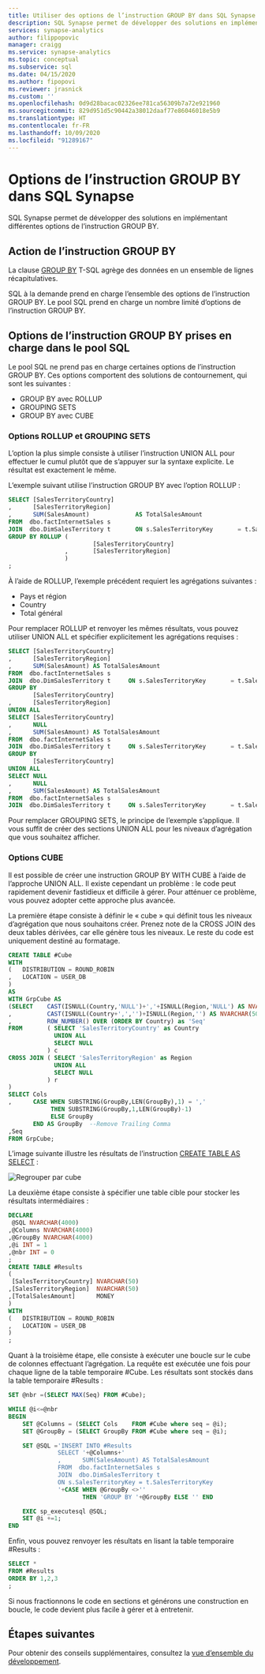 ```yaml
---
title: Utiliser des options de l’instruction GROUP BY dans SQL Synapse
description: SQL Synapse permet de développer des solutions en implémentant différentes options de l’instruction GROUP BY.
services: synapse-analytics
author: filippopovic
manager: craigg
ms.service: synapse-analytics
ms.topic: conceptual
ms.subservice: sql
ms.date: 04/15/2020
ms.author: fipopovi
ms.reviewer: jrasnick
ms.custom: ''
ms.openlocfilehash: 0d9d28bacac02326ee781ca56309b7a72e921960
ms.sourcegitcommit: 829d951d5c90442a38012daaf77e86046018e5b9
ms.translationtype: HT
ms.contentlocale: fr-FR
ms.lasthandoff: 10/09/2020
ms.locfileid: "91289167"
---
```

# <a name="group-by-options-in-synapse-sql"></a>Options de l’instruction GROUP BY dans SQL Synapse
SQL Synapse permet de développer des solutions en implémentant différentes options de l’instruction GROUP BY. 

## <a name="what-does-group-by-do"></a>Action de l’instruction GROUP BY

La clause [GROUP BY](/sql/t-sql/queries/select-group-by-transact-sql?toc=/azure/synapse-analytics/toc.json&bc=/azure/synapse-analytics/breadcrumb/toc.json&view=azure-sqldw-latest&preserve-view=true) T-SQL agrège des données en un ensemble de lignes récapitulatives.

SQL à la demande prend en charge l’ensemble des options de l’instruction GROUP BY. Le pool SQL prend en charge un nombre limité d’options de l’instruction GROUP BY.

## <a name="group-by-options-supported-in-sql-pool"></a>Options de l’instruction GROUP BY prises en charge dans le pool SQL

Le pool SQL ne prend pas en charge certaines options de l’instruction GROUP BY. Ces options comportent des solutions de contournement, qui sont les suivantes :

* GROUP BY avec ROLLUP
* GROUPING SETS
* GROUP BY avec CUBE

### <a name="rollup-and-grouping-sets-options"></a>Options ROLLUP et GROUPING SETS

L’option la plus simple consiste à utiliser l’instruction UNION ALL pour effectuer le cumul plutôt que de s’appuyer sur la syntaxe explicite. Le résultat est exactement le même.

L’exemple suivant utilise l’instruction GROUP BY avec l’option ROLLUP :

```sql
SELECT [SalesTerritoryCountry]
,      [SalesTerritoryRegion]
,      SUM(SalesAmount)             AS TotalSalesAmount
FROM  dbo.factInternetSales s
JOIN  dbo.DimSalesTerritory t       ON s.SalesTerritoryKey       = t.SalesTerritoryKey
GROUP BY ROLLUP (
                        [SalesTerritoryCountry]
                ,       [SalesTerritoryRegion]
                )
;
```

À l’aide de ROLLUP, l’exemple précédent requiert les agrégations suivantes :

* Pays et région
* Country
* Total général

Pour remplacer ROLLUP et renvoyer les mêmes résultats, vous pouvez utiliser UNION ALL et spécifier explicitement les agrégations requises :

```sql
SELECT [SalesTerritoryCountry]
,      [SalesTerritoryRegion]
,      SUM(SalesAmount) AS TotalSalesAmount
FROM  dbo.factInternetSales s
JOIN  dbo.DimSalesTerritory t     ON s.SalesTerritoryKey       = t.SalesTerritoryKey
GROUP BY
       [SalesTerritoryCountry]
,      [SalesTerritoryRegion]
UNION ALL
SELECT [SalesTerritoryCountry]
,      NULL
,      SUM(SalesAmount) AS TotalSalesAmount
FROM  dbo.factInternetSales s
JOIN  dbo.DimSalesTerritory t     ON s.SalesTerritoryKey       = t.SalesTerritoryKey
GROUP BY
       [SalesTerritoryCountry]
UNION ALL
SELECT NULL
,      NULL
,      SUM(SalesAmount) AS TotalSalesAmount
FROM  dbo.factInternetSales s
JOIN  dbo.DimSalesTerritory t     ON s.SalesTerritoryKey       = t.SalesTerritoryKey;
```

Pour remplacer GROUPING SETS, le principe de l’exemple s’applique. Il vous suffit de créer des sections UNION ALL pour les niveaux d’agrégation que vous souhaitez afficher.

### <a name="cube-options"></a>Options CUBE

Il est possible de créer une instruction GROUP BY WITH CUBE à l’aide de l’approche UNION ALL. Il existe cependant un problème : le code peut rapidement devenir fastidieux et difficile à gérer. Pour atténuer ce problème, vous pouvez adopter cette approche plus avancée.

La première étape consiste à définir le « cube » qui définit tous les niveaux d’agrégation que nous souhaitons créer. Prenez note de la CROSS JOIN des deux tables dérivées, car elle génère tous les niveaux. Le reste du code est uniquement destiné au formatage.

```sql
CREATE TABLE #Cube
WITH
(   DISTRIBUTION = ROUND_ROBIN
,   LOCATION = USER_DB
)
AS
WITH GrpCube AS
(SELECT    CAST(ISNULL(Country,'NULL')+','+ISNULL(Region,'NULL') AS NVARCHAR(50)) as 'Cols'
,          CAST(ISNULL(Country+',','')+ISNULL(Region,'') AS NVARCHAR(50))  as 'GroupBy'
,          ROW_NUMBER() OVER (ORDER BY Country) as 'Seq'
FROM       ( SELECT 'SalesTerritoryCountry' as Country
             UNION ALL
             SELECT NULL
           ) c
CROSS JOIN ( SELECT 'SalesTerritoryRegion' as Region
             UNION ALL
             SELECT NULL
           ) r
)
SELECT Cols
,      CASE WHEN SUBSTRING(GroupBy,LEN(GroupBy),1) = ','
            THEN SUBSTRING(GroupBy,1,LEN(GroupBy)-1)
            ELSE GroupBy
       END AS GroupBy  --Remove Trailing Comma
,Seq
FROM GrpCube;
```

L’image suivante illustre les résultats de l’instruction [CREATE TABLE AS SELECT](/sql/t-sql/statements/create-table-as-select-azure-sql-data-warehouse?toc=/azure/synapse-analytics/toc.json&bc=/azure/synapse-analytics/breadcrumb/toc.json&view=azure-sqldw-latest&preserve-view=true) :

![Regrouper par cube](./media/develop-group-by-options/develop-group-by-cube.png)

La deuxième étape consiste à spécifier une table cible pour stocker les résultats intermédiaires :

```sql
DECLARE
 @SQL NVARCHAR(4000)
,@Columns NVARCHAR(4000)
,@GroupBy NVARCHAR(4000)
,@i INT = 1
,@nbr INT = 0
;
CREATE TABLE #Results
(
 [SalesTerritoryCountry] NVARCHAR(50)
,[SalesTerritoryRegion]  NVARCHAR(50)
,[TotalSalesAmount]      MONEY
)
WITH
(   DISTRIBUTION = ROUND_ROBIN
,   LOCATION = USER_DB
)
;
```

Quant à la troisième étape, elle consiste à exécuter une boucle sur le cube de colonnes effectuant l’agrégation. La requête est exécutée une fois pour chaque ligne de la table temporaire #Cube. Les résultats sont stockés dans la table temporaire #Results :

```sql
SET @nbr =(SELECT MAX(Seq) FROM #Cube);

WHILE @i<=@nbr
BEGIN
    SET @Columns = (SELECT Cols    FROM #Cube where seq = @i);
    SET @GroupBy = (SELECT GroupBy FROM #Cube where seq = @i);

    SET @SQL ='INSERT INTO #Results
              SELECT '+@Columns+'
              ,      SUM(SalesAmount) AS TotalSalesAmount
              FROM  dbo.factInternetSales s
              JOIN  dbo.DimSalesTerritory t  
              ON s.SalesTerritoryKey = t.SalesTerritoryKey
              '+CASE WHEN @GroupBy <>''
                     THEN 'GROUP BY '+@GroupBy ELSE '' END

    EXEC sp_executesql @SQL;
    SET @i +=1;
END
```

Enfin, vous pouvez renvoyer les résultats en lisant la table temporaire #Results :

```sql
SELECT *
FROM #Results
ORDER BY 1,2,3
;
```

Si nous fractionnons le code en sections et générons une construction en boucle, le code devient plus facile à gérer et à entretenir.

## <a name="next-steps"></a>Étapes suivantes

Pour obtenir des conseils supplémentaires, consultez la [vue d’ensemble du développement](develop-overview.md).
